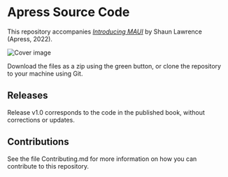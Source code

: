 # Apress Source Code

This repository accompanies [*Introducing MAUI*](https://www.link.springer.com/book/10.1007/%eisbn%) by Shaun Lawrence (Apress, 2022).

[comment]: #cover
![Cover image](%978-1-4842-9233-4%.jpg)

Download the files as a zip using the green button, or clone the repository to your machine using Git.

## Releases

Release v1.0 corresponds to the code in the published book, without corrections or updates.

## Contributions

See the file Contributing.md for more information on how you can contribute to this repository.
